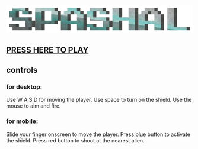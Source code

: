 ![alt text](https://raw.githubusercontent.com/MrRar/spashal/master/images/logo.gif "Spashal")
## [PRESS HERE TO PLAY](mrrar.github.io/spashal)
## controls
### for desktop:
Use W A S D for moving the player.
Use space to turn on the shield.
Use the mouse to aim and fire.
### for mobile:
Slide your finger onscreen to move the player.
Press blue button to activate the shield.
Press red button to shoot at the nearest alien.
